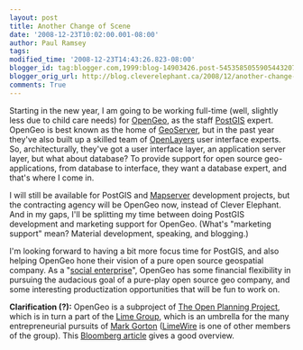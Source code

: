 ```yaml
---
layout: post
title: Another Change of Scene
date: '2008-12-23T10:02:00.001-08:00'
author: Paul Ramsey
tags: 
modified_time: '2008-12-23T14:43:26.823-08:00'
blogger_id: tag:blogger.com,1999:blog-14903426.post-5453585055905443207
blogger_orig_url: http://blog.cleverelephant.ca/2008/12/another-change-of-scene.html
comments: True
---
```


Starting in the new year, I am going to be working full-time (well, slightly less due to child care needs) for [OpenGeo](http://www.opengeo.org/), as the staff [PostGIS](http://postgis.net/) expert.  OpenGeo is best known as the home of [GeoServer](http://www.geoserver.org/), but in the past year they've also built up a skilled team of [OpenLayers](http://www.openlayers.org/) user interface experts.  So, architecturally, they've got a user interface layer, an application server layer, but what about database?  To provide support for open source geo-applications, from database to interface, they want a database expert, and that's where I come in.

I will still be available for PostGIS and [Mapserver](http://mapserver.osgeo.org/) development projects, but the contracting agency will be OpenGeo now, instead of Clever Elephant. And in my gaps, I'll be splitting my time between doing PostGIS development and marketing support for OpenGeo. (What's "marketing support" mean? Material development, speaking, and blogging.)

I'm looking forward to having a bit more focus time for PostGIS, and also helping OpenGeo hone their vision of a pure open source geospatial company. As a "[social enterprise](http://cholmes.wordpress.com/2008/06/18/social-biz/)", OpenGeo has some financial flexibility in pursuing the audacious goal of a pure-play open source geo company, and some interesting productization opportunities that will be fun to work on.

**Clarification (?):** OpenGeo is a subproject of [The Open Planning Project](http://topp.openplans.org/), which is in turn a part of the [Lime Group](http://www.limegroup.com/), which is an umbrella for the many entrepreneurial pursuits of [Mark Gorton](http://en.wikipedia.org/wiki/Mark_Gorton) ([LimeWire](http://www.limewire.com/) is one of other members of the group). This [Bloomberg article](http://www.bloomberg.com/apps/news?pid=20601109&sid=aI7Vgoya5Bak&refer=exclusive) gives a good overview.


